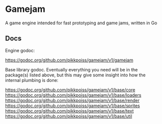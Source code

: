 # Gamejam
A game engine intended for fast prototyping and game jams, written in Go

## Docs

Engine godoc:

https://godoc.org/github.com/pikkpoiss/gamejam/v1/gamejam

Base library godoc. Eventually everything you need will be in the package(s)
listed above, but this may give some insight into how the internal plumbing is
done:

https://godoc.org/github.com/pikkpoiss/gamejam/v1/base/core
https://godoc.org/github.com/pikkpoiss/gamejam/v1/base/loaders
https://godoc.org/github.com/pikkpoiss/gamejam/v1/base/render
https://godoc.org/github.com/pikkpoiss/gamejam/v1/base/sprites
https://godoc.org/github.com/pikkpoiss/gamejam/v1/base/text
https://godoc.org/github.com/pikkpoiss/gamejam/v1/base/util
